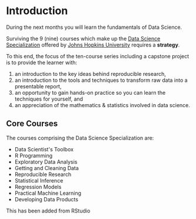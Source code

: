 # Introduction

During the next months you will learn the fundamentals of Data Science.

Surviving the 9 (nine) courses which make up the [Data Science Specialization][0001] offered by [Johns Hopkins University][jhu] requires a **strategy**.

To this end, the focus of the ten-course series including a capstone project is to provide the learner with:

1. an introduction to the key ideas behind reproducible research,
2. an introduction to the tools and techniques to transform raw data into a presentable report,
3. an opportunity to gain hands-on practice so you can learn the techniques for yourself, and
4. an appreciation of the mathematics & statistics involved in data science.

## Core Courses

The courses comprising the Data Science Specialization are:

* Data Scientist's Toolbox
* R Programming
* Exploratory Data Analysis
* Getting and Cleaning Data
* Reproducible Research
* Statistical Inference
* Regression Models
* Practical Machine Learning
* Developing Data Products

[0001]: https://www.coursera.org/specialization/jhudatascience/1?utm_medium=courseDescripTop
[jhu]: http://www.jhu.edu

This has been added from RStudio